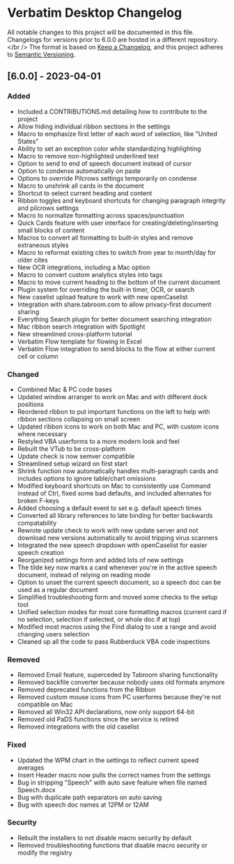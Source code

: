 # Verbatim Desktop Changelog
All notable changes to this project will be documented in this file. Changelogs for versions prior to 6.0.0 are hosted in a different repository.
<br /></br />
The format is based on [Keep a Changelog](https://keepachangelog.com/en/1.0.0/), and this project adheres to [Semantic Versioning](https://semver.org/spec/v2.0.0.html).

## [6.0.0] - 2023-04-01

### Added
* Included a CONTRIBUTIONS.md detailing how to contribute to the project
* Allow hiding individual ribbon sections in the settings
* Macro to emphasize first letter of each word of selection, like "United States"
* Ability to set an exception color while standardizing highlighting
* Macro to remove non-highlighted underlined text
* Option to send to end of speech document instead of cursor
* Option to condense automatically on paste
* Options to override Pilcrows settings temporarily on condense
* Macro to unshrink all cards in the document
* Shortcut to select current heading and content
* Ribbon toggles and keyboard shortcuts for changing paragraph integrity and pilcrows settings
* Macro to normalize formatting across spaces/punctuation
* Quick Cards feature with user interface for creating/deleting/inserting small blocks of content
* Macros to convert all formatting to built-in styles and remove extraneous styles
* Macro to reformat existing cites to switch from year to month/day for older cites
* New OCR integrations, including a Mac option
* Macro to convert custom analytics styles into tags
* Macro to move current heading to the bottom of the current document
* Plugin system for overriding the built-in timer, OCR, or search
* New caselist upload feature to work with new openCaselist
* Integration with share.tabroom.com to allow privacy-first document sharing
* Everything Search plugin for better document searching integration
* Mac ribbon search integration with Spotlight
* New streamlined cross-platform tutorial
* Verbatim Flow template for flowing in Excel
* Verbatim Flow integration to send blocks to the flow at either current cell or column

### Changed
* Combined Mac & PC code bases
* Updated window arranger to work on Mac and with different dock positions
* Reordered ribbon to put important functions on the left to help with ribbon sections collapsing on small screen
* Updated ribbon icons to work on both Mac and PC, with custom icons where necessary
* Restyled VBA userforms to a more modern look and feel
* Rebuilt the VTub to be cross-platform
* Update check is now semver compatible
* Streamlined setup wizard on first start
* Shrink function now automatically handles multi-paragraph cards and includes options to ignore table/chart omissions
* Modified keyboard shortcuts on Mac to consistently use Command instead of Ctrl, fixed some bad defaults, and included alternates for broken F-keys
* Added choosing a default event to set e.g. default speech times
* Converted all library references to late binding for better backwards compatability
* Rewrote update check to work with new update server and not download new versions automatically to avoid tripping virus scanners
* Integrated the new speech dropdown with openCaselist for easier speech creation
* Reorganized settings form and added lots of new settings
* The tilde key now marks a card whenever you're in the active speech document, instead of relying on reading mode
* Option to unset the current speech document, so a speech doc can be used as a regular document
* Simplified troubleshooting form and moved some checks to the setup tool
* Unified selection modes for most core formatting macros (current card if no selection, selection if selected, or whole doc if at top)
* Modified most macros using the Find dialog to use a range and avoid changing users selection
* Cleaned up all the code to pass Rubberduck VBA code inspections

### Removed
* Removed Email feature, superceded by Tabroom sharing functionality
* Removed backfile converter because nobody uses old formats anymore
* Removed deprecated functions from the Ribbon
* Removed custom mouse icons from PC userforms because they're not compatible on Mac
* Removed all Win32 API declarations, now only support 64-bit
* Removed old PaDS functions since the service is retired
* Removed integrations with the old caselist

### Fixed
* Updated the WPM chart in the settings to reflect current speed averages
* Insert Header macro now pulls the correct names from the settings
* Bug in stripping "Speech" with auto save feature when file named Speech.docx
* Bug with duplicate path separators on auto saving
* Bug with speech doc names at 12PM or 12AM

### Security
* Rebuilt the installers to not disable macro security by default
* Removed troubleshooting functions that disable macro security or modify the registry
